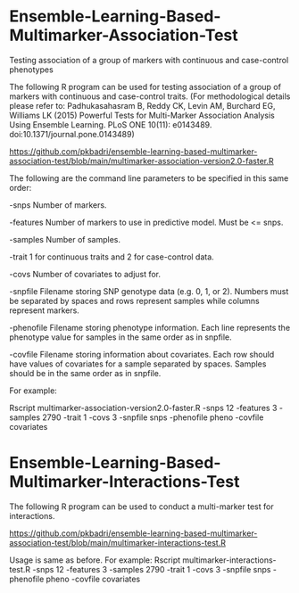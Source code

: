 # Ensemble-Learning-Based-Multimarker-Association-Test
Testing association of a group of markers with continuous and case-control phenotypes

The following R program can be used for testing association of a group of markers with continuous and case-control traits. (For methodological details please refer to: Padhukasahasram B, Reddy CK, Levin AM, Burchard EG, Williams LK (2015) Powerful Tests for Multi-Marker Association Analysis Using Ensemble Learning. PLoS ONE 10(11): e0143489. doi:10.1371/journal.pone.0143489)

https://github.com/pkbadri/ensemble-learning-based-multimarker-association-test/blob/main/multimarker-association-version2.0-faster.R

The following are the command line parameters to be specified in this same order:

-snps Number of markers.

-features Number of markers to use in predictive model. Must be <= snps.

-samples Number of samples.

-trait 1 for continuous traits and 2 for case-control data.

-covs Number of covariates to adjust for.

-snpfile Filename storing SNP genotype data (e.g. 0, 1, or 2). Numbers must be separated by spaces and rows represent samples while columns represent markers.

-phenofile Filename storing phenotype information. Each line represents the phenotype value for samples in the same order as in snpfile.

-covfile Filename storing information about covariates. Each row should have values of covariates for a sample separated by spaces. Samples should be in the same order as in snpfile.

For example:

Rscript multimarker-association-version2.0-faster.R -snps 12 -features 3 -samples 2790 -trait 1 -covs 3 -snpfile snps -phenofile pheno -covfile covariates



















# Ensemble-Learning-Based-Multimarker-Interactions-Test


The following R program can be used to conduct a multi-marker test for interactions.

https://github.com/pkbadri/ensemble-learning-based-multimarker-association-test/blob/main/multimarker-interactions-test.R

Usage is same as before. For example:
Rscript multimarker-interactions-test.R -snps 12 -features 3 -samples 2790 -trait 1 -covs 3 -snpfile snps -phenofile pheno -covfile covariates
